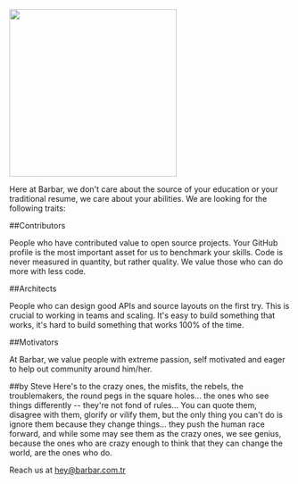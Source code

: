 <img src="https://barbaruploads.s3.amazonaws.com/bicoz/barbar-logo-hd.png" width="300px" />

Here at Barbar, we don't care about the source of your education or your traditional resume, we care about your abilities. We are looking for the following traits:

##Contributors

People who have contributed value to open source projects. Your GitHub profile is the most important asset for us to benchmark your skills. Code is never measured in quantity, but rather quality. We value those who can do more with less code.

##Architects

People who can design good APIs and source layouts on the first try. This is crucial to working in teams and scaling.  It's easy to build something that works, it's hard to build something that works 100% of the time. 

##Motivators

At Barbar, we value people with extreme passion, self motivated and eager to help out community around him/her.

##by Steve
Here's to the crazy ones, the misfits, the rebels, the troublemakers, the round pegs in the square holes... the ones who see things differently -- they're not fond of rules... You can quote them, disagree with them, glorify or vilify them, but the only thing you can't do is ignore them because they change things... they push the human race forward, and while some may see them as the crazy ones, we see genius, because the ones who are crazy enough to think that they can change the world, are the ones who do.

Reach us at hey@barbar.com.tr
